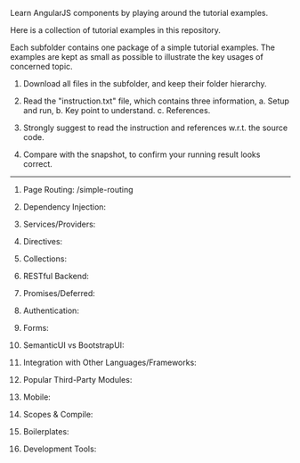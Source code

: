 Learn AngularJS components by playing around the tutorial examples.

Here is a collection of tutorial examples in this repository. 

Each subfolder contains one package of a simple tutorial examples. 
The examples are kept as small as possible to illustrate the key usages of concerned topic. 

1. Download all files in the subfolder, and keep their folder hierarchy. 

2. Read the "instruction.txt" file, which contains three information, 
   a. Setup and run,  b. Key point to understand. c. References. 

3. Strongly suggest to read the instruction and references w.r.t. the source code.

4. Compare with the snapshot, to confirm your running result looks correct. 


--------------------

1. Page Routing:
   /simple-routing

2. Dependency Injection:


3. Services/Providers:


4. Directives:


5. Collections:


6. RESTful Backend:


7. Promises/Deferred:


8. Authentication:


9. Forms:


10. SemanticUI vs BootstrapUI:


11. Integration with Other Languages/Frameworks:


12. Popular Third-Party Modules:


13. Mobile:


14. Scopes & Compile:


15. Boilerplates:


16. Development Tools:







